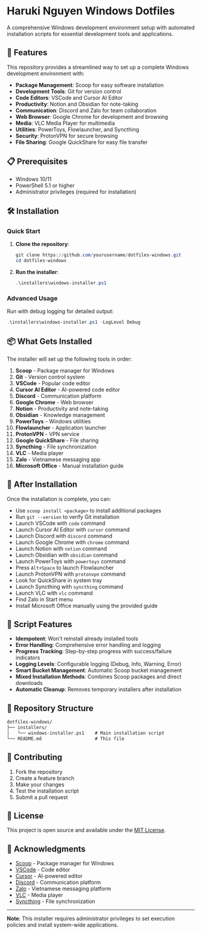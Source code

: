 # Haruki Nguyen Windows Dotfiles

A comprehensive Windows development environment setup with automated installation scripts for essential development tools and applications.

## 🚀 Features

This repository provides a streamlined way to set up a complete Windows development environment with:

- **Package Management**: Scoop for easy software installation
- **Development Tools**: Git for version control
- **Code Editors**: VSCode and Cursor AI Editor
- **Productivity**: Notion and Obsidian for note-taking
- **Communication**: Discord and Zalo for team collaboration
- **Web Browser**: Google Chrome for development and browsing
- **Media**: VLC Media Player for multimedia
- **Utilities**: PowerToys, Flowlauncher, and Syncthing
- **Security**: ProtonVPN for secure browsing
- **File Sharing**: Google QuickShare for easy file transfer

## 📋 Prerequisites

- Windows 10/11
- PowerShell 5.1 or higher
- Administrator privileges (required for installation)

## 🛠️ Installation

### Quick Start

1. **Clone the repository**:

   ```powershell
   git clone https://github.com/yourusername/dotfiles-windows.git
   cd dotfiles-windows
   ```

2. **Run the installer**:

   ```powershell
   .\installers\windows-installer.ps1
   ```

### Advanced Usage

Run with debug logging for detailed output:

```powershell
.\installers\windows-installer.ps1 -LogLevel Debug
```

## 📦 What Gets Installed

The installer will set up the following tools in order:

1. **Scoop** - Package manager for Windows
2. **Git** - Version control system
3. **VSCode** - Popular code editor
4. **Cursor AI Editor** - AI-powered code editor
5. **Discord** - Communication platform
6. **Google Chrome** - Web browser
7. **Notion** - Productivity and note-taking
8. **Obsidian** - Knowledge management
9. **PowerToys** - Windows utilities
10. **Flowlauncher** - Application launcher
11. **ProtonVPN** - VPN service
12. **Google QuickShare** - File sharing
13. **Syncthing** - File synchronization
14. **VLC** - Media player
15. **Zalo** - Vietnamese messaging app
16. **Microsoft Office** - Manual installation guide

## 🎯 After Installation

Once the installation is complete, you can:

- Use `scoop install <package>` to install additional packages
- Run `git --version` to verify Git installation
- Launch VSCode with `code` command
- Launch Cursor AI Editor with `cursor` command
- Launch Discord with `discord` command
- Launch Google Chrome with `chrome` command
- Launch Notion with `notion` command
- Launch Obsidian with `obsidian` command
- Launch PowerToys with `powertoys` command
- Press `Alt+Space` to launch Flowlauncher
- Launch ProtonVPN with `protonvpn` command
- Look for QuickShare in system tray
- Launch Syncthing with `syncthing` command
- Launch VLC with `vlc` command
- Find Zalo in Start menu
- Install Microsoft Office manually using the provided guide

## 🔧 Script Features

- **Idempotent**: Won't reinstall already installed tools
- **Error Handling**: Comprehensive error handling and logging
- **Progress Tracking**: Step-by-step progress with success/failure indicators
- **Logging Levels**: Configurable logging (Debug, Info, Warning, Error)
- **Smart Bucket Management**: Automatic Scoop bucket management
- **Mixed Installation Methods**: Combines Scoop packages and direct downloads
- **Automatic Cleanup**: Removes temporary installers after installation

## 📁 Repository Structure

```txt
dotfiles-windows/
├── installers/
│   └── windows-installer.ps1    # Main installation script
└── README.md                    # This file
```

## 🤝 Contributing

1. Fork the repository
2. Create a feature branch
3. Make your changes
4. Test the installation script
5. Submit a pull request

## 📝 License

This project is open source and available under the [MIT License](LICENSE).

## 🙏 Acknowledgments

- [Scoop](https://scoop.sh/) - Package manager for Windows
- [VSCode](https://code.visualstudio.com/) - Code editor
- [Cursor](https://cursor.sh/) - AI-powered editor
- [Discord](https://discord.com/) - Communication platform
- [Zalo](https://zalo.me/) - Vietnamese messaging platform
- [VLC](https://www.videolan.org/) - Media player
- [Syncthing](https://syncthing.net/) - File synchronization

---

**Note**: This installer requires administrator privileges to set execution policies and install system-wide applications.
